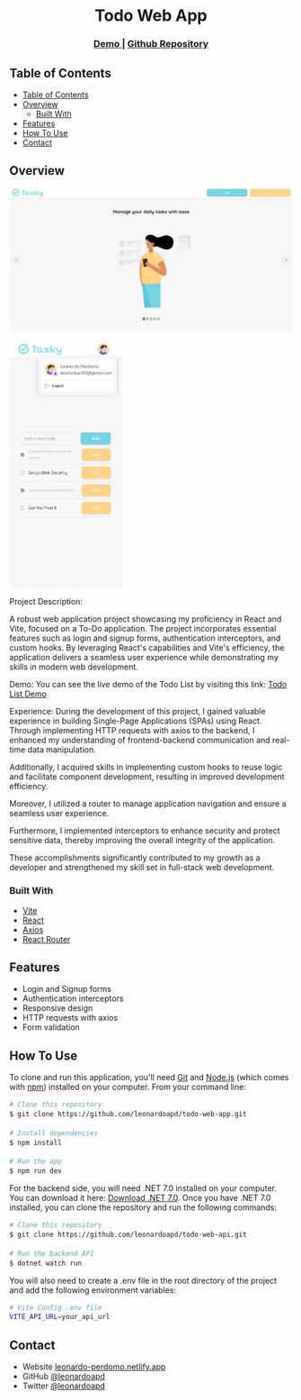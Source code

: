 <!-- Please update value in the {}  -->

<h1 align="center">Todo Web App</h1>



<div align="center">
  <h3>
    <a href="https://todo-webapp-2023.netlify.app">
      Demo
    </a>
    <span> | </span>
    <a href="https://github.com/leonardoapd/todo-web-app">
      Github Repository
    </a>
  </h3>
</div>

<!-- TABLE OF CONTENTS -->

## Table of Contents

- [Table of Contents](#table-of-contents)
- [Overview](#overview)
  - [Built With](#built-with)
- [Features](#features)
- [How To Use](#how-to-use)
- [Contact](#contact)

<!-- OVERVIEW -->

## Overview

![png](./tasky.png)

<img src="./tasky_mobile.png" width="200">

Project Description:

A robust web application project showcasing my proficiency in React and Vite, focused on a To-Do application. The project incorporates essential features such as login and signup forms, authentication interceptors, and custom hooks. By leveraging React's capabilities and Vite's efficiency, the application delivers a seamless user experience while demonstrating my skills in modern web development.

Demo: You can see the live demo of the Todo List by visiting this link: [Todo List Demo](https://todo-webapp-2023.netlify.app/)

Experience: During the development of this project, I gained valuable experience in building Single-Page Applications (SPAs) using React. Through implementing HTTP requests with axios to the backend, I enhanced my understanding of frontend-backend communication and real-time data manipulation. 

Additionally, I acquired skills in implementing custom hooks to reuse logic and facilitate component development, resulting in improved development efficiency. 

Moreover, I utilized a router to manage application navigation and ensure a seamless user experience. 

Furthermore, I implemented interceptors to enhance security and protect sensitive data, thereby improving the overall integrity of the application. 

These accomplishments significantly contributed to my growth as a developer and strengthened my skill set in full-stack web development.

### Built With

<!-- This section should list any major frameworks that you built your project using. Here are a few examples.-->

- [Vite](https://vitejs.dev/)
- [React](https://reactjs.org/)
- [Axios](https://axios-http.com/)
- [React Router](https://reactrouter.com/)

## Features

<!-- List the features of your application or follow the template. Don't share the figma file here :) -->

- Login and Signup forms
- Authentication interceptors
- Responsive design
- HTTP requests with axios
- Form validation
  
## How To Use

<!-- Example: -->

To clone and run this application, you'll need [Git](https://git-scm.com) and [Node.js](https://nodejs.org/en/download/) (which comes with [npm](http://npmjs.com)) installed on your computer. From your command line:

```bash
# Clone this repository
$ git clone https://github.com/leonardoapd/todo-web-app.git

# Install dependencies
$ npm install

# Run the app
$ npm run dev
```

For the backend side, you will need .NET 7.0 installed on your computer. You can download it here: [Download .NET 7.0](https://dotnet.microsoft.com/download/dotnet/7.0). Once you have .NET 7.0 installed, you can clone the repository and run the following commands:

```bash
# Clone this repository
$ git clone https://github.com/leonardoapd/todo-web-api.git

# Run the backend API
$ dotnet watch run
```

You will also need to create a .env file in the root directory of the project and add the following environment variables:

```bash
# Vite Config .env file
VITE_API_URL=your_api_url
```



<!-- This section should list any articles or add-ons/plugins that helps you to complete the project. This is optional but it will help you in the future. For example -->


## Contact

- Website [leonardo-perdomo.netlify.app](https://leonardo-perdomo.netlify.app)
- GitHub [@leonardoapd](https://github.com/leonardoapd)
- Twitter [@leonardoapd](https://twitter.com/leonardoapd)
